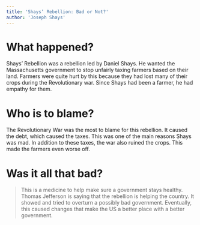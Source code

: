 ```yaml
---
title: 'Shays’ Rebellion: Bad or Not?'
author: 'Joseph Shays'
---
```


# What happened?

Shays’ Rebellion was a rebellion led by Daniel Shays. He wanted the Massachusetts government to stop unfairly taxing farmers based on their land. Farmers were quite hurt by this because they had lost many of their crops during the Revolutionary war. Since Shays had been a farmer, he had empathy for them.

# Who is to blame?

The Revolutionary War was the most to blame for this rebellion. It caused the debt, which caused the taxes. This was one of the main reasons Shays was mad. In addition to these taxes, the war also ruined the crops. This made the farmers even worse off.

# Was it all that bad?
> This is a medicine to help make sure a government stays healthy.
Thomas Jefferson is saying that the rebellion is helping the country. It showed and tried to overturn a possibly bad government. Eventually, this caused changes that make the US a better place with a better government.

